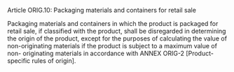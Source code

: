 Article ORIG.10: Packaging materials and containers for retail sale

Packaging materials and containers in which the product is packaged for retail sale, if classified with the product, shall be disregarded in determining the origin of the product, except for the purposes of calculating the value of non-originating materials if the product is subject to a maximum value of non- originating materials in accordance with ANNEX ORIG-2 [Product-specific rules of origin].
